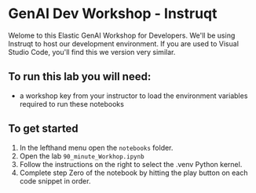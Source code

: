 # GenAI Dev Workshop - Instruqt

Welome to this Elastic GenAI Workshop for Developers.  We'll be using Instruqt to host our development environment. If you are used to Visual Studio Code, you'll find this we version very similar.

## To run this lab you will need:
* a workshop key from your instructor to load the environment variables required to run these notebooks

## To get started

1. In the lefthand menu open the ```notebooks``` folder.
2. Open the lab ```90_minute_Workhop.ipynb```
3. Follow the instructions on the right to select the .venv Python kernel.
4. Complete step Zero of the notebook by hitting the play button on each code snippet in order.
